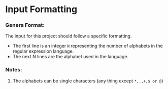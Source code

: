 Input Formatting
================
### Genera Format:
The input for this project should follow a specific formatting.
- The first line is an integer `N` representing the number of alphabets in the regular expression language.
- The next N lines are the alphabet used in the language.

### Notes:
1. The alphabets can be single characters (any thing except `*,.,+,$ or @`)